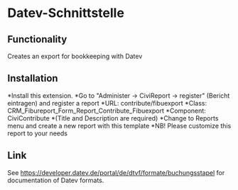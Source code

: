 # Datev-Schnittstelle

## Functionality

Creates an export for bookkeeping with Datev

## Installation

*Install this extension. 
*Go to "Administer -> CiviReport -> register" (Bericht eintragen) and register a report 
  *URL: contribute/fibuexport
  *Class: CRM_Fibureport_Form_Report_Contribute_Fibuexport
  *Component: CiviContribute
  *(Title and Description are required)
*Change to Reports menu and create a new report with this template 
*NB! Please customize this report to your needs 

## Link

See https://developer.datev.de/portal/de/dtvf/formate/buchungsstapel for documentation of Datev formats.
